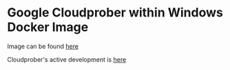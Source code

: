 # Google Cloudprober within Windows Docker Image

Image can be found [here](https://hub.docker.com/repository/docker/conplementag/win-cloudprober)

Cloudprober's active development is [here](https://github.com/cloudprober/cloudprober)